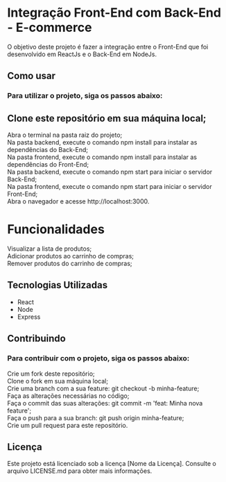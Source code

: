 # Integração Front-End com Back-End - E-commerce
 O objetivo deste projeto é fazer a integração entre o Front-End que foi desenvolvido em ReactJs e o Back-End em NodeJs.

## Como usar
### Para utilizar o projeto, siga os passos abaixo:

## Clone este repositório em sua máquina local;
Abra o terminal na pasta raiz do projeto;  
Na pasta backend, execute o comando npm install para instalar as dependências do Back-End;  
Na pasta frontend, execute o comando npm install para instalar as dependências do Front-End;  
Na pasta backend, execute o comando npm start para iniciar o servidor Back-End;  
Na pasta frontend, execute o comando npm start para iniciar o servidor Front-End;  
Abra o navegador e acesse http://localhost:3000.  

# Funcionalidades
Visualizar a lista de produtos;  
Adicionar produtos ao carrinho de compras;  
Remover produtos do carrinho de compras;  

## Tecnologias Utilizadas
* React  
* Node  
* Express  
 
## Contribuindo
### Para contribuir com o projeto, siga os passos abaixo:

Crie um fork deste repositório;  
Clone o fork em sua máquina local;  
Crie uma branch com a sua feature: git checkout -b minha-feature;  
Faça as alterações necessárias no código;  
Faça o commit das suas alterações: git commit -m 'feat: Minha nova feature';  
Faça o push para a sua branch: git push origin minha-feature;  
Crie um pull request para este repositório.  

## Licença
Este projeto está licenciado sob a licença [Nome da Licença]. Consulte o arquivo LICENSE.md para obter mais informações.  
